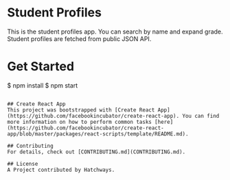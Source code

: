 # Student Profiles 

This is the student profiles app. You can search by name and expand grade. Student profiles are fetched from public JSON API. 

# Get Started
$ npm install
$ npm start
```

## Create React App
This project was bootstrapped with [Create React App](https://github.com/facebookincubator/create-react-app). You can find more information on how to perform common tasks [here](https://github.com/facebookincubator/create-react-app/blob/master/packages/react-scripts/template/README.md).

## Contributing
For details, check out [CONTRIBUTING.md](CONTRIBUTING.md).

## License
A Project contributed by Hatchways.